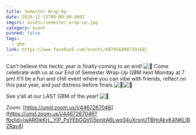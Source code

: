 ```yaml
---
title: Semester Wrap-Up
date: 2020-12-15T00:00:00.000Z
imgsrc: assets/semester-wrap-up.jpg
category: event
pinned: false
tags:
  - gbm
link: https://www.facebook.com/events/887056808729168/
---
```

<!--StartFragment-->

Can’t believe this hectic year is finally coming to an end! ![🤯](https://static.xx.fbcdn.net/images/emoji.php/v9/t5/1/16/1f92f.png) Come celebrate with us at our End of Semester Wrap-Up GBM next Monday at 7 pm! It’ll be a fun and chill event where you can vibe with friends, reflect on this past year, and just distress before finals ![🥰](https://static.xx.fbcdn.net/images/emoji.php/v9/tea/1/16/1f970.png)![🥲](https://static.xx.fbcdn.net/images/emoji.php/v9/tec/1/16/1f972.png)

See y’all at our LAST GBM of the year! ![🤩](https://static.xx.fbcdn.net/images/emoji.php/v9/t58/1/16/1f929.png)



Zoom: [https://umd.zoom.us/j/4467267046](https://umd.zoom.us/j/4467267046?fbclid=IwAR0ikKrL_YiP_PsYEbGQVO5pnitA6Lwq34uXrsnUTBHrAkvK4NKLIBZRay4)

<!--EndFragment-->